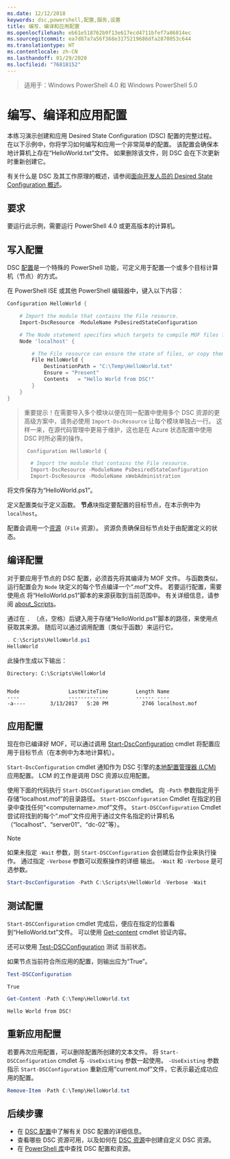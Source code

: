 ```yaml
---
ms.date: 12/12/2018
keywords: dsc,powershell,配置,服务,设置
title: 编写、编译和应用配置
ms.openlocfilehash: eb61e518762b9f13e617ecd4711bfef7a86814ec
ms.sourcegitcommit: ea7d87a7a56f368e3175219686dfa2870053c644
ms.translationtype: HT
ms.contentlocale: zh-CN
ms.lasthandoff: 01/29/2020
ms.locfileid: "76818152"
---
```

> 适用于：Windows PowerShell 4.0 和 Windows PowerShell 5.0

# <a name="write-compile-and-apply-a-configuration"></a>编写、编译和应用配置

本练习演示创建和应用 Desired State Configuration (DSC) 配置的完整过程。
在以下示例中，你将学习如何编写和应用一个非常简单的配置。 该配置会确保本地计算机上存在“HelloWorld.txt”文件。 如果删除该文件，则 DSC 会在下次更新时重新创建它。

有关什么是 DSC 及其工作原理的概述，请参阅[面向开发人员的 Desired State Configuration 概述](../overview/overview.md)。

## <a name="requirements"></a>要求

要运行此示例，需要运行 PowerShell 4.0 或更高版本的计算机。

## <a name="write-the-configuration"></a>写入配置

DSC [配置](configurations.md)是一个特殊的 PowerShell 功能，可定义用于配置一个或多个目标计算机（节点）的方式。

在 PowerShell ISE 或其他 PowerShell 编辑器中，键入以下内容：

```powershell
Configuration HelloWorld {

    # Import the module that contains the File resource.
    Import-DscResource -ModuleName PsDesiredStateConfiguration

    # The Node statement specifies which targets to compile MOF files for, when this configuration is executed.
    Node 'localhost' {

        # The File resource can ensure the state of files, or copy them from a source to a destination with persistent updates.
        File HelloWorld {
            DestinationPath = "C:\Temp\HelloWorld.txt"
            Ensure = "Present"
            Contents   = "Hello World from DSC!"
        }
    }
}
```

> 重要提示！在需要导入多个模块以便在同一配置中使用多个 DSC 资源的更高级方案中，请务必使用 `Import-DscResource` 让每个模块单独占一行。
> 这样一来，在源代码管理中更易于维护，这也是在 Azure 状态配置中使用 DSC 时所必需的操作。
>
> ```powershell
>  Configuration HelloWorld {
>
>   # Import the module that contains the File resource.
>   Import-DscResource -ModuleName PsDesiredStateConfiguration
>   Import-DscResource -ModuleName xWebAdministration
>
> ```

将文件保存为“HelloWorld.ps1”。

定义配置类似于定义函数。 **节点**块指定要配置的目标节点，在本示例中为 `localhost`。

配置会调用一个[资源](../resources/resources.md)（`File` 资源）。 资源负责确保目标节点处于由配置定义的状态。

## <a name="compile-the-configuration"></a>编译配置

对于要应用于节点的 DSC 配置，必须首先将其编译为 MOF 文件。
与函数类似，运行配置会为 `Node` 块定义的每个节点编译一个“.mof”文件。
若要运行配置，需要使用点  将“HelloWorld.ps1”脚本的来源获取到当前范围中。
有关详细信息，请参阅 [about_Scripts](/powershell/module/microsoft.powershell.core/about/about_scripts?view=powershell-6#script-scope-and-dot-sourcing)。

<!-- markdownlint-disable MD038 -->
 通过在 `. `（点，空格）后键入用于存储“HelloWorld.ps1”脚本的路径，来使用点获取其来源。 随后可以通过调用配置（类似于函数）来运行它。
<!-- markdownlint-enable MD038 -->

```powershell
. C:\Scripts\HelloWorld.ps1
HelloWorld
```

此操作生成以下输出：

```output
Directory: C:\Scripts\HelloWorld


Mode                LastWriteTime         Length Name
----                -------------         ------ ----
-a----        3/13/2017   5:20 PM           2746 localhost.mof
```

## <a name="apply-the-configuration"></a>应用配置

现在你已编译好 MOF，可以通过调用 [Start-DscConfiguration](/powershell/module/psdesiredstateconfiguration/start-dscconfiguration) cmdlet 将配置应用于目标节点（在本例中为本地计算机）。

`Start-DscConfiguration` cmdlet 通知作为 DSC 引擎的[本地配置管理器 (LCM)](../managing-nodes/metaConfig.md) 应用配置。
LCM 的工作是调用 DSC 资源以应用配置。

使用下面的代码执行 `Start-DSCConfiguration` cmdlet。 向 `-Path` 参数指定用于存储“localhost.mof”的目录路径。 `Start-DSCConfiguration` Cmdlet 在指定的目录中查找任何“\<computername\>.mof”文件。 `Start-DSCConfiguration` Cmdlet 尝试将找到的每个“.mof”文件应用于通过文件名指定的计算机名（“localhost”、“server01”、“dc-02”等）。

> [!NOTE]
> 如果未指定 `-Wait` 参数，则 `Start-DSCConfiguration` 会创建后台作业来执行操作。 通过指定 `-Verbose` 参数可以观察操作的详细  输出。 `-Wait` 和 `-Verbose` 是可选参数。

```powershell
Start-DscConfiguration -Path C:\Scripts\HelloWorld -Verbose -Wait
```

## <a name="test-the-configuration"></a>测试配置

`Start-DSCConfiguration` cmdlet 完成后，便应在指定的位置看到“HelloWorld.txt”文件。 可以使用 [Get-content](/powershell/module/microsoft.powershell.management/get-content) cmdlet 验证内容。

还可以使用 [Test-DSCConfiguration](/powershell/module/psdesiredstateconfiguration/Test-DSCConfiguration) 测试  当前状态。

如果节点当前符合所应用的配置，则输出应为“True”。

```powershell
Test-DSCConfiguration
```

```output
True
```

```powershell
Get-Content -Path C:\Temp\HelloWorld.txt
```

```output
Hello World from DSC!
```

## <a name="re-applying-the-configuration"></a>重新应用配置

若要再次应用配置，可以删除配置所创建的文本文件。 将 `Start-DSCConfiguration` cmdlet 与 `-UseExisting` 参数一起使用。 `-UseExisting` 参数指示 `Start-DSCConfiguration` 重新应用“current.mof”文件，它表示最近成功应用的配置。

```powershell
Remove-Item -Path C:\Temp\HelloWorld.txt
```

## <a name="next-steps"></a>后续步骤

- 在 [DSC 配置](configurations.md)中了解有关 DSC 配置的详细信息。
- 查看哪些 DSC 资源可用，以及如何在 [DSC 资源](../resources/resources.md)中创建自定义 DSC 资源。
- 在 [PowerShell 库](https://www.powershellgallery.com/)中查找 DSC 配置和资源。
